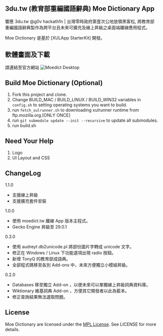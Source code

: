 3du.tw (教育部重編國語辭典) Moe Dictionary App
-----------------------------
響應 3du.tw @g0v hackath1n |  台灣零時政府第壹次公地放領黑客松, 將教育部重編國語辭典製作為跨平台且未來可擴充及線上昇級之桌面端離線應用程式。

Moe Dictionary 是基於 [XULApp StarterKit] 開發。


軟體畫面及下載
-----------------------------
請連結至官方網站 ![Moedict Desktop](https://racklin.github.io/moedict-desktop/)


Build Moe Dictionary (Optional)
-----------------------------

1. Fork this project and clone.
2. Change BUILD_MAC / BUILD_LINUX / BUILD_WIN32 variables in `config.sh` to setting operating systems you want to build.
3. run `fetch_xulrunner.sh` to downloading xulrunner runtime from ftp.mozilla.org.[ONLY ONCE]
4. run `git submodule update --init --recursive` to update all submodules.
5. run build.sh


Need Your Help
-----------------------------
1. Logo
2. UI Layout and CSS

ChangeLog
-----------------------------
1.1.0
* 支援線上昇級
* 支援擴充套件安裝

1.0.0
* 使用 moedict.tw 離線 App 版本主程式。
* Gecko Engine 昇級至 29.0.1

0.3.0
* 使用 audreyt db2unicode.pl 將部份圖片字轉成 unicode 文字。
* 修正在 Windows / Linux 下功能選項出現 radio 按鈕。
* 新增 TonyQ 的教育部成語典。
* 全部程式碼移至各別 Add-ons 中，未來方便獨立小模組昇級。

0.2.0
* Databases 移至獨立 Add-on ，以便未來可以單獨線上昇級詞典資料庫。
* Wiktionary 維基詞典 Add-on ，方便其它開發者以此為藍本。
* 修正查詢結果無法選取問題。

License
-----------------------------
Moe Dictionary are licensed under the [MPL License](http://mozilla.org/MPL/2.0/).
See LICENSE for more details.


